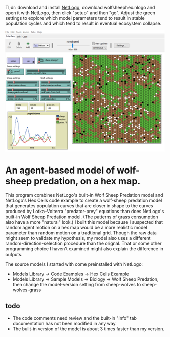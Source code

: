 Tl;dr: download and install [NetLogo](https://ccl.northwestern.edu/netlogo/), download wolfsheephex.nlogo and open it with NetLogo, then click "setup" and then "go". Adjust the green settings to explore which model parameters tend to result in stable population cycles and which tend to result in eventual ecosystem collapse.

![GitHub Logo](screenshot.PNG)

# An agent-based model of wolf-sheep predation, on a hex map.
This program combines NetLogo's built-in Wolf Sheep Predation model and NetLogo's Hex Cells code example to create a wolf-sheep predation model that generates population curves that are closer in shape to the curves produced by Lotka–Volterra "predator-prey" equations than does NetLogo's built-in Wolf Sheep Predation model. (The patterns of grass consumption also have a more "natural" look.) I built this model because I suspected that random agent motion on a hex map would be a more realistic model parameter than random motion on a tradtional grid. Though the raw data might seem to validate my hypothesis, my model also uses a different random-direction-selection procedure than the orignal. That or some other programming choice I haven't examined might also explain the difference in outputs.

The source models I started with come preinstalled with NetLogo:
* Models Library -> Code Examples -> Hex Cells Example
* Models Library -> Sample Models -> Biology -> Wolf Sheep Predation, then change the model-version setting from sheep-wolves to sheep-wolves-grass

## todo
* The code comments need review and the built-in "Info" tab documentation has not been modified in any way.
* The built-in version of the model is about 3 times faster than my version.